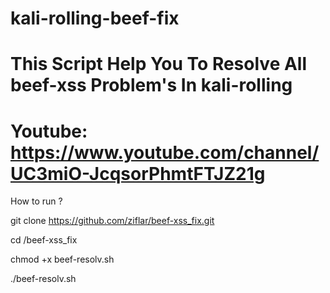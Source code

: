 # kali-rolling-beef-fix

# This Script Help You To Resolve All beef-xss Problem's In kali-rolling

# Youtube: https://www.youtube.com/channel/UC3miO-JcqsorPhmtFTJZ21g

How to run ?

git clone https://github.com/ziflar/beef-xss_fix.git

cd /beef-xss_fix

chmod +x beef-resolv.sh 

./beef-resolv.sh


